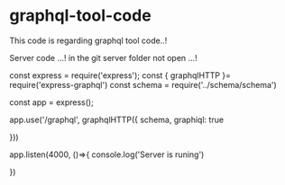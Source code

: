 # graphql-tool-code
This code is regarding graphql tool code..!  


Server code ...! in the git server folder not open ...!

const express  = require('express'); 
const  { graphqlHTTP }= require('express-graphql')
const schema = require('../schema/schema')

const app = express(); 

app.use('/graphql',  graphqlHTTP({
    schema,
    graphiql: true

}))



app.listen(4000, ()=>{
    console.log('Server is runing')
    
})
